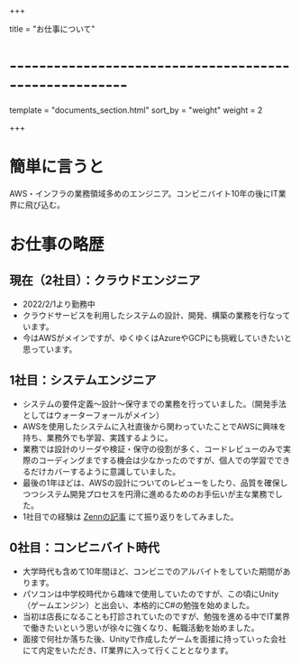+++

title = "お仕事について"

# ------------------------------------------------------

template = "documents_section.html"
sort_by = "weight"
weight = 2

+++

# 簡単に言うと

AWS・インフラの業務領域多めのエンジニア。コンビニバイト10年の後にIT業界に飛び込む。

# お仕事の略歴

## 現在（2社目）：クラウドエンジニア

- 2022/2/1より勤務中
- クラウドサービスを利用したシステムの設計、開発、構築の業務を行なっています。
- 今はAWSがメインですが、ゆくゆくはAzureやGCPにも挑戦していきたいと思っています。

## 1社目：システムエンジニア

- システムの要件定義～設計～保守までの業務を行っていました。（開発手法としてはウォーターフォールがメイン）  
- AWSを使用したシステムに入社直後から関わっていたことでAWSに興味を持ち、業務外でも学習、実践するように。
- 業務では設計のリーダや検証・保守の役割が多く、コードレビューのみで実際のコーディングまでする機会は少なかったのですが、個人での学習でできるだけカバーするように意識していました。
- 最後の1年ほどは、AWSの設計についてのレビューをしたり、品質を確保しつつシステム開発プロセスを円滑に進めるためのお手伝いが主な業務でした。
- 1社目での経験は [Zennの記事](https://zenn.dev/sakai_nako/articles/first_career_history) にて振り返りをしてみました。

## 0社目：コンビニバイト時代

- 大学時代も含めて10年間ほど、コンビニでのアルバイトをしていた期間があります。
- パソコンは中学校時代から趣味で使用していたのですが、この頃にUnity（ゲームエンジン）と出会い、本格的にC#の勉強を始めました。
- 当初は店長になることも打診されていたのですが、勉強を進める中でIT業界で働きたいという思いが徐々に強くなり、転職活動を始めました。
- 面接で何社か落ちた後、Unityで作成したゲームを面接に持っていった会社にて内定をいただき、IT業界に入って行くこととなります。
